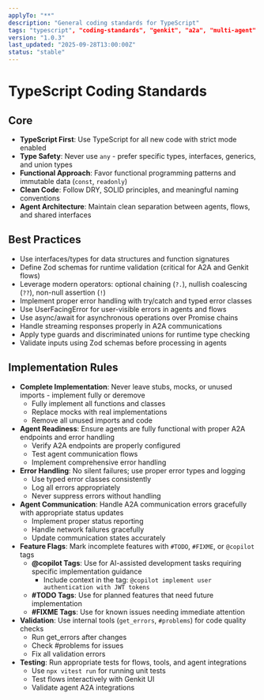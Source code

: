 ```yaml
---
applyTo: "**"
description: "General coding standards for TypeScript"
tags: "typescript", "coding-standards", "genkit", "a2a", "multi-agent"
version: "1.0.3"
last_updated: "2025-09-28T13:00:00Z"
status: "stable"
---
```

# TypeScript Coding Standards

## Core

- **TypeScript First**: Use TypeScript for all new code with strict mode enabled
- **Type Safety**: Never use `any` - prefer specific types, interfaces, generics, and union types
- **Functional Approach**: Favor functional programming patterns and immutable data (`const`, `readonly`)
- **Clean Code**: Follow DRY, SOLID principles, and meaningful naming conventions
- **Agent Architecture**: Maintain clean separation between agents, flows, and shared interfaces

## Best Practices

- Use interfaces/types for data structures and function signatures
- Define Zod schemas for runtime validation (critical for A2A and Genkit flows)
- Leverage modern operators: optional chaining (`?.`), nullish coalescing (`??`), non-null assertion (`!`)
- Implement proper error handling with try/catch and typed error classes
- Use UserFacingError for user-visible errors in agents and flows
- Use async/await for asynchronous operations over Promise chains
- Handle streaming responses properly in A2A communications
- Apply type guards and discriminated unions for runtime type checking
- Validate inputs using Zod schemas before processing in agents

## Implementation Rules

- **Complete Implementation**: Never leave stubs, mocks, or unused imports - implement fully or deremove
  - Fully implement all functions and classes
  - Replace mocks with real implementations
  - Remove all unused imports and code
- **Agent Readiness**: Ensure agents are fully functional with proper A2A endpoints and error handling
  - Verify A2A endpoints are properly configured
  - Test agent communication flows
  - Implement comprehensive error handling
- **Error Handling**: No silent failures; use proper error types and logging
  - Use typed error classes consistently
  - Log all errors appropriately
  - Never suppress errors without handling
- **Agent Communication**: Handle A2A communication errors gracefully with appropriate status updates
  - Implement proper status reporting
  - Handle network failures gracefully
  - Update communication states accurately
- **Feature Flags**: Mark incomplete features with `#TODO`, `#FIXME`, or `@copilot` tags
  - **@copilot Tags**: Use for AI-assisted development tasks requiring specific implementation guidance
    - Include context in the tag: `@copilot implement user authentication with JWT tokens`
  - **#TODO Tags**: Use for planned features that need future implementation
  - **#FIXME Tags**: Use for known issues needing immediate attention
- **Validation**: Use internal tools (`get_errors`, `#problems`) for code quality checks
  - Run get_errors after changes
  - Check #problems for issues
  - Fix all validation errors
- **Testing**: Run appropriate tests for flows, tools, and agent integrations
  - Use `npx vitest run` for running unit tests
  - Test flows interactively with Genkit UI
  - Validate agent A2A integrations

